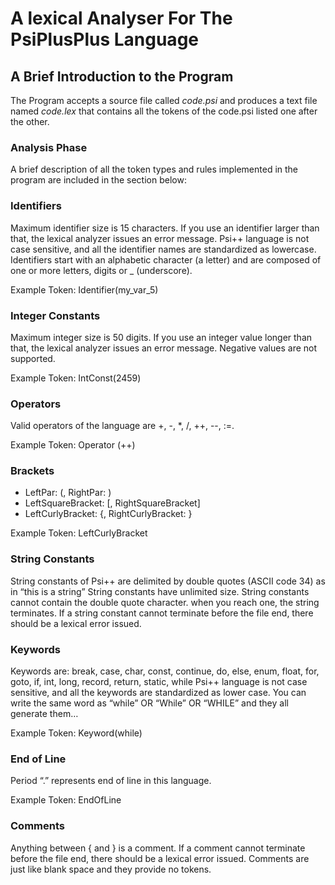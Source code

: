 # A lexical Analyser For The PsiPlusPlus Language

## A Brief Introduction to the Program

The Program accepts a source file called *code.psi* and produces a text file named *code.lex* that contains all the tokens of the code.psi listed one after the other.

### Analysis Phase

A brief description of all the token types and rules implemented in the program are included in the section below:

### Identifiers

Maximum identifier size is 15 characters. If you use an identifier larger than that, the lexical analyzer issues an error message.
Psi++ language is not case sensitive, and all the identifier names are standardized as lowercase.
Identifiers start with an alphabetic character (a letter) and are composed of one or more letters, digits or _ (underscore).

Example Token: Identifier(my_var_5)

### Integer Constants

Maximum integer size is 50 digits. If you use an integer value longer than that, the lexical analyzer issues an error message.
Negative values are not supported.  

Example Token: IntConst(2459)

### Operators

Valid operators of the language are +, -, *, /, ++, --, :=.  

Example Token: Operator (++)

### Brackets

* LeftPar: (, RightPar: )
* LeftSquareBracket: [, RightSquareBracket]
* LeftCurlyBracket: {, RightCurlyBracket: }  

Example Token: LeftCurlyBracket

### String Constants

String constants of Psi++ are delimited by double quotes (ASCII code 34) as in “this is a string”
String constants have unlimited size.
String constants cannot contain the double quote character. when you reach one, the string terminates.
If a string constant cannot terminate before the file end, there should be a lexical error issued.

### Keywords

Keywords are: break, case, char, const, continue, do, else, enum, float, for, goto, if, int, long, record, return, static, while
Psi++ language is not case sensitive, and all the keywords are standardized as lower case. You can write the same word as “while” OR “While” OR “WHILE” and they all generate them…  

Example Token: Keyword(while)

### End of Line

Period “.” represents end of line in this language.  

Example Token: EndOfLine

### Comments

Anything between { and } is a comment.
If a comment cannot terminate before the file end, there should be a lexical error issued.
Comments are just like blank space and they provide no tokens.

